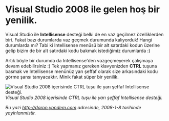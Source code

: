 # Visual Studio 2008 ile gelen hoş bir yenilik. 

Visual Studio ile **Intellisense** desteği belki de en vaz geçilmez
özelliklerden biri. Fakat bazı durumlarda vaz geçmek durumunda
kalıyorduk! Hangi durumlarda mı? Tabi ki Intellisense menüsü bir alt
satırdaki kodun üzerine gelip bizim de bir alt satırdaki kodu bakmak
istediğimiz durumlarda :)

Artık böyle bir durumda da Intellisense'den vazgeçmeyerek çalışmaya
devam edebilirsiniz :) Tek yapmanız gereken klavyenizden **CTRL** tuşuna
basmak ve Intellisense menünüz yarı şeffaf olarak size arkasındaki kodu
görme şansı tanıyacaktır. Minik fakat süper bir yenilik.

![Visual Studio 2008 içerisinde CTRL tuşu ile yarı şeffaf Intellisense
desteği.](media/Visual_Studio_2008_ile_gelen_hos_bir_yenilik/08012008.png)\
*Visual Studio 2008 içerisinde CTRL tuşu ile yarı şeffaf Intellisense
desteği.*


*Bu yazi http://daron.yondem.com adresinde, 2008-1-8 tarihinde yayinlanmistir.*
